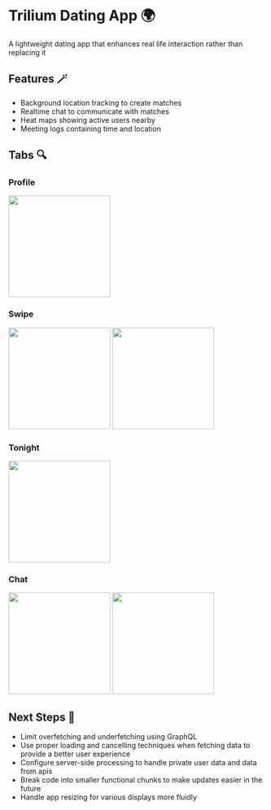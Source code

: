 # Trilium Dating App 🌍

A lightweight dating app that enhances real life interaction rather than replacing it

## Features 🪄

- Background location tracking to create matches
- Realtime chat to communicate with matches
- Heat maps showing active users nearby
- Meeting logs containing time and location

## Tabs 🔍

### Profile

<p float="left">
  <img src="https://github.com/JakeNizio/trilium/assets/15017284/4476bdbe-6ee4-4bff-8584-d8b85e6490f5" width="200" />
</p>

### Swipe

<p float="left">
  <img src="https://github.com/JakeNizio/trilium/assets/15017284/1fa6be06-a207-4006-a443-82f882b16e68" width="200" />
  <img src="https://github.com/JakeNizio/trilium/assets/15017284/23ff0068-83fe-4e9b-a0c6-806f32a6dab1" width="200" /> 
</p>

### Tonight

<p float="left">
  <img src="https://github.com/JakeNizio/trilium/assets/15017284/2bb6d1a9-b5d5-4ab1-91e1-cdf41377a22b" width="200" />
</p>

### Chat

<p float="left">
  <img src="https://github.com/JakeNizio/trilium/assets/15017284/882038b8-2b6a-4a30-b6ef-6fb36b65a1da" width="200" />
  <img src="https://github.com/JakeNizio/trilium/assets/15017284/61b1c32b-a563-4ea1-91cc-76846005748c" width="200" /> 
</p>

## Next Steps 🔨

- Limit overfetching and underfetching using GraphQL
- Use proper loading and cancelling techniques when fetching data to provide a better user experience
- Configure server-side processing to handle private user data and data from apis
- Break code into smaller functional chunks to make updates easier in the future
- Handle app resizing for various displays more fluidly



